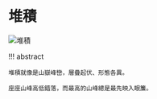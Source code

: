 # 堆積

<div class="center-table" markdown>

![堆積](../assets/covers/chapter_heap.jpg)

</div>

!!! abstract

    堆積就像是山嶽峰巒，層疊起伏、形態各異。
    
    座座山峰高低錯落，而最高的山峰總是最先映入眼簾。

